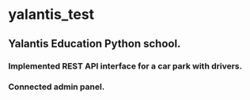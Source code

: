 # yalantis_test
## Yalantis Education Python school.
### Implemented REST API interface for a car park with drivers.
### Сonnected admin panel.
